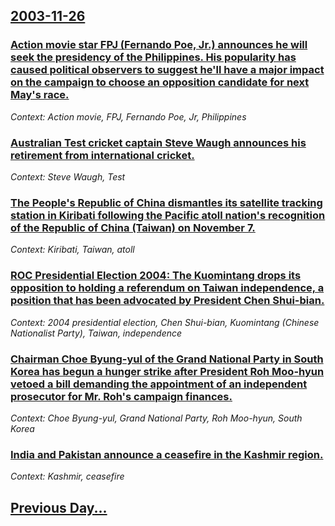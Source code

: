 ## [2003-11-26](/news/2003/11/26/index.md)

### [ Action movie star FPJ (Fernando Poe, Jr.) announces he will seek the presidency of the Philippines. His popularity has caused political observers to suggest he'll have a major impact on the campaign to choose an opposition candidate for next May's race.](/news/2003/11/26/action-movie-star-fpj-fernando-poe-jr-announces-he-will-seek-the-presidency-of-the-philippines-his-popularity-has-caused-political-obs.md)
_Context: Action movie, FPJ, Fernando Poe, Jr, Philippines_

### [ Australian Test cricket captain Steve Waugh announces his retirement from international cricket.](/news/2003/11/26/australian-test-cricket-captain-steve-waugh-announces-his-retirement-from-international-cricket.md)
_Context: Steve Waugh, Test_

### [ The People's Republic of China dismantles its satellite tracking station in Kiribati following the Pacific atoll nation's recognition of the Republic of China (Taiwan) on November 7.](/news/2003/11/26/the-people-s-republic-of-china-dismantles-its-satellite-tracking-station-in-kiribati-following-the-pacific-atoll-nation-s-recognition-of-th.md)
_Context: Kiribati, Taiwan, atoll_

### [ ROC Presidential Election 2004: The Kuomintang drops its opposition to holding a referendum on Taiwan independence, a position that has been advocated by President Chen Shui-bian.](/news/2003/11/26/roc-presidential-election-2004-the-kuomintang-drops-its-opposition-to-holding-a-referendum-on-taiwan-independence-a-position-that-has-bee.md)
_Context: 2004 presidential election, Chen Shui-bian, Kuomintang (Chinese Nationalist Party), Taiwan, independence_

### [ Chairman Choe Byung-yul of the Grand National Party in South Korea has begun a hunger strike after President Roh Moo-hyun vetoed a bill demanding the appointment of an independent prosecutor for Mr. Roh's campaign finances.](/news/2003/11/26/chairman-choe-byung-yul-of-the-grand-national-party-in-south-korea-has-begun-a-hunger-strike-after-president-roh-moo-hyun-vetoed-a-bill-dem.md)
_Context: Choe Byung-yul, Grand National Party, Roh Moo-hyun, South Korea_

### [ India and Pakistan announce a ceasefire in the Kashmir region.](/news/2003/11/26/india-and-pakistan-announce-a-ceasefire-in-the-kashmir-region.md)
_Context: Kashmir, ceasefire_

## [Previous Day...](/news/2003/11/25/index.md)

